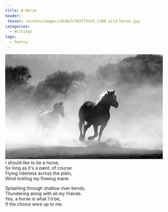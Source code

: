 ```yaml
---
title: A Horse
header:
 teaser: /assets/images/c9c6e7c502f715c6_1280_wild-horse.jpg
categories:
  - Writings
tags:
  - Poetry
---
```

<img src="/assets/images/c9c6e7c502f715c6_1280_wild-horse.jpg">I should like to be a horse,  
 So long as it's a paint, of course.  
 Flying riderless across the plain,  
 Wind tickling my flowing mane.

Splashing through shallow river bends,  
 Thundering along with all my friends.  
 Yes, a horse is what I'd be,  
 If the choice were up to me.